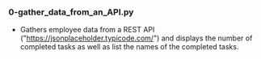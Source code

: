 ### 0-gather_data_from_an_API.py
- Gathers employee data from a REST API ("https://jsonplaceholder.typicode.com/")
and displays the number of completed tasks as well as list the names of the
completed tasks.
